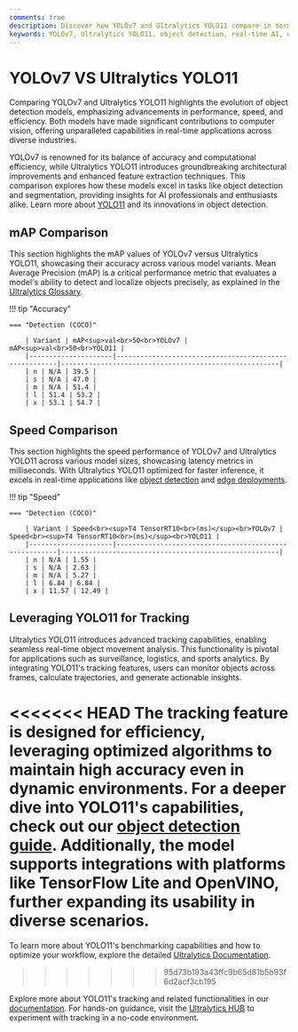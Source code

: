 ```yaml
---
comments: true  
description: Discover how YOLOv7 and Ultralytics YOLO11 compare in terms of speed, accuracy, and efficiency for real-time AI applications. Dive into their performance metrics, advancements in object detection, and adaptability for edge AI and computer vision tasks.  
keywords: YOLOv7, Ultralytics YOLO11, object detection, real-time AI, edge AI, computer vision, AI model comparison, YOLO series
---
```


# YOLOv7 VS Ultralytics YOLO11

Comparing YOLOv7 and Ultralytics YOLO11 highlights the evolution of object detection models, emphasizing advancements in performance, speed, and efficiency. Both models have made significant contributions to computer vision, offering unparalleled capabilities in real-time applications across diverse industries.

YOLOv7 is renowned for its balance of accuracy and computational efficiency, while Ultralytics YOLO11 introduces groundbreaking architectural improvements and enhanced feature extraction techniques. This comparison explores how these models excel in tasks like object detection and segmentation, providing insights for AI professionals and enthusiasts alike. Learn more about [YOLO11](https://docs.ultralytics.com/models/yolo11/) and its innovations in object detection.


## mAP Comparison

This section highlights the mAP values of YOLOv7 versus Ultralytics YOLO11, showcasing their accuracy across various model variants. Mean Average Precision (mAP) is a critical performance metric that evaluates a model's ability to detect and localize objects precisely, as explained in the [Ultralytics Glossary](https://www.ultralytics.com/glossary/mean-average-precision-map).


!!! tip "Accuracy"

	=== "Detection (COCO)"

		| Variant | mAP<sup>val<br>50<br>YOLOv7 | mAP<sup>val<br>50<br>YOLO11 |
		|---------------------|-------------------------------------------------------|-------------------------------------------------------|
		| n | N/A | 39.5 |
		| s | N/A | 47.0 |
		| m | N/A | 51.4 |
		| l | 51.4 | 53.2 |
		| x | 53.1 | 54.7 |
		

## Speed Comparison

This section highlights the speed performance of YOLOv7 and Ultralytics YOLO11 across various model sizes, showcasing latency metrics in milliseconds. With Ultralytics YOLO11 optimized for faster inference, it excels in real-time applications like [object detection](https://docs.ultralytics.com/tasks/detect/) and [edge deployments](https://docs.ultralytics.com/guides/model-deployment-options/).


!!! tip "Speed"

	=== "Detection (COCO)"

		| Variant | Speed<br><sup>T4 TensorRT10<br>(ms)</sup><br>YOLOv7 | Speed<br><sup>T4 TensorRT10<br>(ms)</sup><br>YOLO11 |
		|---------------------|-------------------------------------------------------|-------------------------------------------------------|
		| n | N/A | 1.55 |
		| s | N/A | 2.63 |
		| m | N/A | 5.27 |
		| l | 6.84 | 6.84 |
		| x | 11.57 | 12.49 |

## Leveraging YOLO11 for Tracking

Ultralytics YOLO11 introduces advanced tracking capabilities, enabling seamless real-time object movement analysis. This functionality is pivotal for applications such as surveillance, logistics, and sports analytics. By integrating YOLO11's tracking features, users can monitor objects across frames, calculate trajectories, and generate actionable insights.

<<<<<<< HEAD
The tracking feature is designed for efficiency, leveraging optimized algorithms to maintain high accuracy even in dynamic environments. For a deeper dive into YOLO11's capabilities, check out our [object detection guide](https://www.ultralytics.com/blog/how-to-use-ultralytics-yolo11-for-object-detection). Additionally, the model supports integrations with platforms like TensorFlow Lite and OpenVINO, further expanding its usability in diverse scenarios.
=======
To learn more about YOLO11's benchmarking capabilities and how to optimize your workflow, explore the detailed [Ultralytics Documentation](https://docs.ultralytics.com/guides/yolo-performance-metrics/).
>>>>>>> 95d73b193a43ffc9b65d81b5b93f6d2acf3cb195

Explore more about YOLO11's tracking and related functionalities in our [documentation](https://docs.ultralytics.com/). For hands-on guidance, visit the [Ultralytics HUB](https://www.ultralytics.com/hub) to experiment with tracking in a no-code environment.
